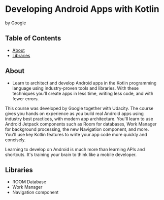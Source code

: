 # Developing Android Apps with Kotlin
by
Google

## Table of Contents

- [About](#about)
- [Libraries](#Libraries)


## About <a name = "about"></a>

- Learn to architect and develop Android apps in the Kotlin programming language using industry-proven tools and libraries. With these techniques you'll create apps in less time, writing less code, and with fewer errors.

This course was developed by Google together with Udacity. The course gives you hands on experience as you build real Android apps using industry best practices, with modern app architecture. You'll learn to use Android Jetpack components such as Room for databases, Work Manager for background processing, the new Navigation component, and more. You'll use key Kotlin features to write your app code more quickly and concisely.

Learning to develop on Android is much more than learning APIs and shortcuts. It's training your brain to think like a mobile developer.




## Libraries

- ROOM Database
- Work Manager
- Navigation component
